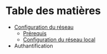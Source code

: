 # Table des matières

* [Configuration du réseau](001_network_setup/intro.md)
    * [Prérequis](001_network_setup/requirements.md)
    * [Configuration du réseau local](001_network_setup/local_network_setup.md)
* Authantification
